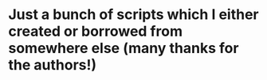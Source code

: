 # Just a bunch of scripts which I either created or borrowed from somewhere else (many thanks for the authors!)
